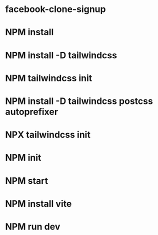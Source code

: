 # facebook-clone-signup
# NPM install 
# NPM install -D tailwindcss
# NPM tailwindcss init
# NPM install -D tailwindcss postcss autoprefixer
# NPX tailwindcss init
# NPM init
# NPM start 
# NPM install vite 
# NPM run dev
